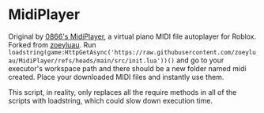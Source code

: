 # MidiPlayer
Original by [0866's MidiPlayer](https://github.com/richie0866/MidiPlayer), a virtual piano MIDI file autoplayer for Roblox.
Forked from [zoeyluau](https://github.com/zoeyluau/MidiPlayer).
Run
```loadstring(game:HttpGetAsync('https://raw.githubusercontent.com/zoeyluau/MidiPlayer/refs/heads/main/src/init.lua'))()``` and go to your executor's workspace path and there should be a new folder named midi created. Place your downloaded MIDI files and instantly use them.

This script, in reality, only replaces all the require methods in all of the scripts with loadstring, which could slow down execution time.

